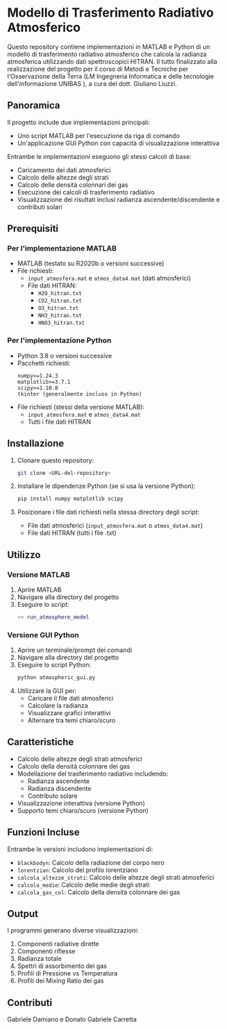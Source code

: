 # Modello di Trasferimento Radiativo Atmosferico

Questo repository contiene implementazioni in MATLAB e Python di un modello di trasferimento radiativo atmosferico che calcola la radianza atmosferica utilizzando dati spettroscopici HITRAN. Il tutto finalizzato alla realizzazione del progetto per il corso di Metodi e Tecniche per l'Osservazione della Terra (LM Ingegneria Informatica e delle tecnologie dell'informazione UNIBAS ), a cura del dott. Giuliano Liuzzi.

## Panoramica

Il progetto include due implementazioni principali:
- Uno script MATLAB per l'esecuzione da riga di comando
- Un'applicazione GUI Python con capacità di visualizzazione interattiva

Entrambe le implementazioni eseguono gli stessi calcoli di base:
- Caricamento dei dati atmosferici
- Calcolo delle altezze degli strati
- Calcolo delle densità colonnari dei gas
- Esecuzione dei calcoli di trasferimento radiativo
- Visualizzazione dei risultati inclusi radianza ascendente/discendente e contributi solari

## Prerequisiti

### Per l'implementazione MATLAB
- MATLAB (testato su R2020b o versioni successive)
- File richiesti:
  - `input_atmosfera.mat` e `atmos_data4.mat` (dati atmosferici)
  - File dati HITRAN:
    - `H2O_hitran.txt`
    - `CO2_hitran.txt`
    - `O3_hitran.txt`
    - `NH3_hitran.txt`
    - `HNO3_hitran.txt`

### Per l'implementazione Python
- Python 3.8 o versioni successive
- Pacchetti richiesti:
  ```
  numpy>=1.24.3
  matplotlib>=3.7.1
  scipy>=1.10.0
  tkinter (generalmente incluso in Python)
  ```
- File richiesti (stessi della versione MATLAB):
  - `input_atmosfera.mat` e `atmos_data4.mat`
  - Tutti i file dati HITRAN

## Installazione

1. Clonare questo repository:
   ```bash
   git clone <URL-del-repository>
   ```

2. Installare le dipendenze Python (se si usa la versione Python):
   ```bash
   pip install numpy matplotlib scipy
   ```

3. Posizionare i file dati richiesti nella stessa directory degli script:
   - File dati atmosferici (`input_atmosfera.mat` o `atmos_data4.mat`)
   - File dati HITRAN (tutti i file .txt)

## Utilizzo

### Versione MATLAB
1. Aprire MATLAB
2. Navigare alla directory del progetto
3. Eseguire lo script:
   ```matlab
   >> run_atmosphere_model
   ```

### Versione GUI Python
1. Aprire un terminale/prompt dei comandi
2. Navigare alla directory del progetto
3. Eseguire lo script Python:
   ```bash
   python atmospheric_gui.py
   ```
4. Utilizzare la GUI per:
   - Caricare il file dati atmosferici
   - Calcolare la radianza
   - Visualizzare grafici interattivi
   - Alternare tra temi chiaro/scuro

## Caratteristiche

- Calcolo delle altezze degli strati atmosferici
- Calcolo della densità colonnare dei gas
- Modellazione del trasferimento radiativo includendo:
  - Radianza ascendente
  - Radianza discendente
  - Contributo solare
- Visualizzazione interattiva (versione Python)
- Supporto temi chiaro/scuro (versione Python)


## Funzioni Incluse

Entrambe le versioni includono implementazioni di:
- `blackbodyn`: Calcolo della radiazione del corpo nero
- `lorentzian`: Calcolo del profilo lorentziano
- `calcola_altezze_strati`: Calcolo delle altezze degli strati atmosferici
- `calcola_medie`: Calcolo delle medie degli strati
- `calcola_gas_col`: Calcolo della densità colonnare dei gas

## Output

I programmi generano diverse visualizzazioni:
1. Componenti radiative dirette
2. Componenti riflesse
3. Radianza totale
4. Spettri di assorbimento dei gas
5. Profili di Pressione vs Temperatura
6. Profili dei Mixing Ratio dei gas

## Contributi

Gabriele Damiano e 
Donato Gabriele Carretta

